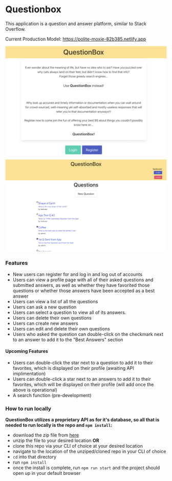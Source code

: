 # Questionbox

This application is a question and answer platform, similar to Stack Overflow.

Current Production Model: https://polite-moxie-82b385.netlify.app

![Landing Page](./react-question-box/src/images/splash.png)
![Home Page](./react-question-box/src/images/home.png)

### Features

- New users can register for and log in and log out of accounts
- Users can view a profile page with all of their asked questions and submitted answers, as well as whether they have favorited those questions or whether those answers have been accepted as a best answer
- Users can view a list of all the questions
- Users can ask a new question
- Users can select a question to view all of its answers.
- Users can delete their own questions
- Users can create new answers
- Users can edit and delete their own questions
- Users who asked the question can double-click on the checkmark next to an answer to add it to the "Best Answers" section

#### Upcoming Features

- Users can double-click the star next to a question to add it to their favorites, which is displayed on their profile (awaiting API implimentation)
- Users can double-click a star next to an answers to add it to their favorites, which will be displayed on their profile (will add once the above is operational)
- A search function (pre-development)

### How to run locally

**QuestionBox utilizes a proprietary API as for it's database, so all that is needed to run locally is the repo and `npm install`:**

- download the zip file from [here](https://github.com/Momentum-Team-11/questionbox-team-rocket-front-end/archive/refs/heads/main.zip)
- unzip the file to your desired location
  **OR**
- clone this repo via your CLI of choice at your desired location
- navigate to the location of the unziped/cloned repo in your CLI of choice
- `cd` into that directory
- run `npm install`
- once the install is complete, run `npm run start` and the project should open up in your default browser
